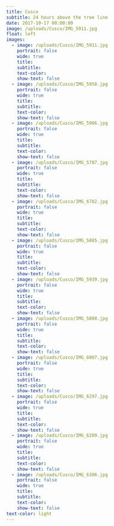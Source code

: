 ```yaml
---
title: Cusco
subtitle: 24 hours above the tree line
date: 2017-10-17 00:00:00
image: /uploads/Cusco/IMG_5911.jpg
float: left
images:
  - image: /uploads/Cusco/IMG_5911.jpg
    portrait: false
    wide: true
    title:
    subtitle:
    text-color:
    show-text: false
  - image: /uploads/Cusco/IMG_5958.jpg
    portrait: false
    wide: true
    title:
    subtitle:
    text-color:
    show-text: false
  - image: /uploads/Cusco/IMG_5966.jpg
    portrait: false
    wide: true
    title:
    subtitle:
    text-color:
    show-text: false
  - image: /uploads/Cusco/IMG_5787.jpg
    portrait: false
    wide: true
    title:
    subtitle:
    text-color:
    show-text: false
  - image: /uploads/Cusco/IMG_6782.jpg
    portrait: false
    wide: true
    title:
    subtitle:
    text-color:
    show-text: false
  - image: /uploads/Cusco/IMG_5885.jpg
    portrait: false
    wide: true
    title:
    subtitle:
    text-color:
    show-text: false
  - image: /uploads/Cusco/IMG_5939.jpg
    portrait: false
    wide: true
    title:
    subtitle:
    text-color:
    show-text: false
  - image: /uploads/Cusco/IMG_5808.jpg
    portrait: false
    wide: true
    title:
    subtitle:
    text-color:
    show-text: false
  - image: /uploads/Cusco/IMG_6007.jpg
    portrait: false
    wide: true
    title:
    subtitle:
    text-color:
    show-text: false
  - image: /uploads/Cusco/IMG_6297.jpg
    portrait: false
    wide: true
    title:
    subtitle:
    text-color:
    show-text: false
  - image: /uploads/Cusco/IMG_6209.jpg
    portrait: false
    wide: true
    title:
    subtitle:
    text-color:
    show-text: false
  - image: /uploads/Cusco/IMG_6306.jpg
    portrait: false
    wide: true
    title:
    subtitle:
    text-color:
    show-text: false
text-color: light
---
```


